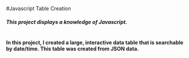 #Javascript Table Creation
##### This project displays a knowledge of Javascript.
#
#### In this project, I created a large, interactive data table that is searchable by date/time. This table was created from JSON data. 
